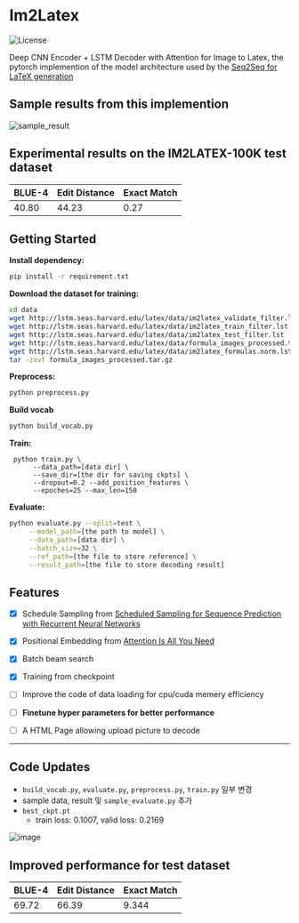 


# Im2Latex

![License](https://img.shields.io/apm/l/vim-mode.svg)

Deep CNN Encoder + LSTM Decoder with Attention for Image to Latex, the pytorch implemention of the model architecture used by the [Seq2Seq for LaTeX generation](https://guillaumegenthial.github.io/image-to-latex.html)



## Sample results from this implemention



![sample_result](imgs/sample_result.png)





## Experimental results on the IM2LATEX-100K  test dataset

| BLUE-4 | Edit Distance | Exact Match |
| ------ | ------------- | ----------- |
| 40.80  | 44.23         | 0.27        |



## Getting Started



**Install dependency:**

```bash
pip install -r requirement.txt
```

**Download the dataset for training:**

```bash
cd data
wget http://lstm.seas.harvard.edu/latex/data/im2latex_validate_filter.lst
wget http://lstm.seas.harvard.edu/latex/data/im2latex_train_filter.lst
wget http://lstm.seas.harvard.edu/latex/data/im2latex_test_filter.lst
wget http://lstm.seas.harvard.edu/latex/data/formula_images_processed.tar.gz
wget http://lstm.seas.harvard.edu/latex/data/im2latex_formulas.norm.lst
tar -zxvf formula_images_processed.tar.gz
```

**Preprocess:**

```bash
python preprocess.py
```

**Build vocab**
```bash
python build_vocab.py
```

**Train:**

     python train.py \
          --data_path=[data dir] \
          --save_dir=[the dir for saving ckpts] \
          --dropout=0.2 --add_position_features \
          --epoches=25 --max_len=150
**Evaluate:**

```bash
python evaluate.py --split=test \
     --model_path=[the path to model] \
     --data_path=[data dir] \
     --batch_size=32 \
     --ref_path=[the file to store reference] \
     --result_path=[the file to store decoding result]
```



## Features

- [x] Schedule Sampling from [Scheduled Sampling for Sequence Prediction with Recurrent Neural Networks](https://arxiv.org/pdf/1506.03099.pdf)
- [x] Positional Embedding from [Attention Is All You Need](https://arxiv.org/abs/1706.03762)
- [x] Batch beam search
- [x] Training from checkpoint 
- [ ] Improve the code of data loading for cpu/cuda memery efficiency 
- [ ] **Finetune hyper parameters for better performance**
- [ ] A HTML Page allowing upload picture to decode


---

## Code Updates

- `build_vocab.py`, `evaluate.py`, `preprocess.py`, `train.py` 일부 변경
- sample data, result 및 `sample_evaluate.py` 추가
- `best_ckpt.pt`
  - train loss: 0.1007, valid loss: 0.2169


![image](https://github.com/shoprady/im2latex/assets/121270700/4ef19126-6995-488c-bc0c-3fad3af2b2eb)


## Improved performance for test dataset

| BLUE-4 | Edit Distance | Exact Match |
| ------ | ------------- | ----------- |
| 69.72  | 66.39         | 9.344        |































